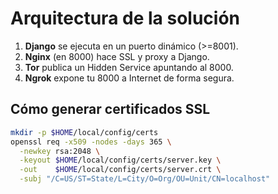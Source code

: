 # Arquitectura de la solución

1. **Django** se ejecuta en un puerto dinámico (>=8001).
2. **Nginx** (en 8000) hace SSL y proxy a Django.
3. **Tor** publica un Hidden Service apuntando al 8000.
4. **Ngrok** expone tu 8000 a Internet de forma segura.

## Cómo generar certificados SSL

```bash
mkdir -p $HOME/local/config/certs
openssl req -x509 -nodes -days 365 \
  -newkey rsa:2048 \
  -keyout $HOME/local/config/certs/server.key \
  -out    $HOME/local/config/certs/server.crt \
  -subj "/C=US/ST=State/L=City/O=Org/OU=Unit/CN=localhost"
